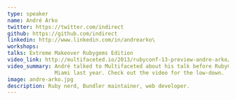 ```yaml
---
type: speaker
name: André Arko
twitter: https://twitter.com/indirect
github: https://github.com/indirect
linkedin: http://www.linkedin.com/in/andrearko\
workshops:
talks: Extreme Makeover Rubygems Edition
video_link: http://multifaceted.io/2013/rubyconf-13-preview-andre-arko/
video_summary: André talked to Multifaceted about his talk before RubyConf in
               Miami last year. Check out the video for the low-down.
image: andre-arko.jpg
description: Ruby nerd, Bundler maintainer, web developer.
---
```


